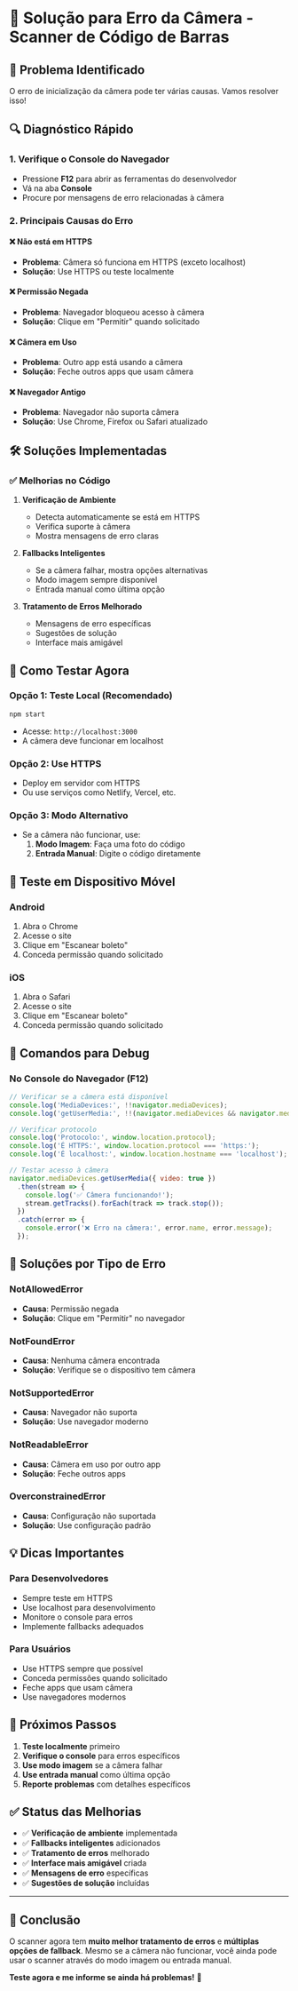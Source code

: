 # 🔧 Solução para Erro da Câmera - Scanner de Código de Barras

## 🚨 Problema Identificado

O erro de inicialização da câmera pode ter várias causas. Vamos resolver isso!

## 🔍 Diagnóstico Rápido

### 1. **Verifique o Console do Navegador**
- Pressione **F12** para abrir as ferramentas do desenvolvedor
- Vá na aba **Console**
- Procure por mensagens de erro relacionadas à câmera

### 2. **Principais Causas do Erro**

#### ❌ **Não está em HTTPS**
- **Problema**: Câmera só funciona em HTTPS (exceto localhost)
- **Solução**: Use HTTPS ou teste localmente

#### ❌ **Permissão Negada**
- **Problema**: Navegador bloqueou acesso à câmera
- **Solução**: Clique em "Permitir" quando solicitado

#### ❌ **Câmera em Uso**
- **Problema**: Outro app está usando a câmera
- **Solução**: Feche outros apps que usam câmera

#### ❌ **Navegador Antigo**
- **Problema**: Navegador não suporta câmera
- **Solução**: Use Chrome, Firefox ou Safari atualizado

## 🛠️ Soluções Implementadas

### ✅ **Melhorias no Código**

1. **Verificação de Ambiente**
   - Detecta automaticamente se está em HTTPS
   - Verifica suporte à câmera
   - Mostra mensagens de erro claras

2. **Fallbacks Inteligentes**
   - Se a câmera falhar, mostra opções alternativas
   - Modo imagem sempre disponível
   - Entrada manual como última opção

3. **Tratamento de Erros Melhorado**
   - Mensagens de erro específicas
   - Sugestões de solução
   - Interface mais amigável

## 🚀 Como Testar Agora

### **Opção 1: Teste Local (Recomendado)**
```bash
npm start
```
- Acesse: `http://localhost:3000`
- A câmera deve funcionar em localhost

### **Opção 2: Use HTTPS**
- Deploy em servidor com HTTPS
- Ou use serviços como Netlify, Vercel, etc.

### **Opção 3: Modo Alternativo**
- Se a câmera não funcionar, use:
  1. **Modo Imagem**: Faça uma foto do código
  2. **Entrada Manual**: Digite o código diretamente

## 📱 Teste em Dispositivo Móvel

### **Android**
1. Abra o Chrome
2. Acesse o site
3. Clique em "Escanear boleto"
4. Conceda permissão quando solicitado

### **iOS**
1. Abra o Safari
2. Acesse o site
3. Clique em "Escanear boleto"
4. Conceda permissão quando solicitado

## 🔧 Comandos para Debug

### **No Console do Navegador (F12)**
```javascript
// Verificar se a câmera está disponível
console.log('MediaDevices:', !!navigator.mediaDevices);
console.log('getUserMedia:', !!(navigator.mediaDevices && navigator.mediaDevices.getUserMedia));

// Verificar protocolo
console.log('Protocolo:', window.location.protocol);
console.log('É HTTPS:', window.location.protocol === 'https:');
console.log('É localhost:', window.location.hostname === 'localhost');

// Testar acesso à câmera
navigator.mediaDevices.getUserMedia({ video: true })
  .then(stream => {
    console.log('✅ Câmera funcionando!');
    stream.getTracks().forEach(track => track.stop());
  })
  .catch(error => {
    console.error('❌ Erro na câmera:', error.name, error.message);
  });
```

## 🎯 Soluções por Tipo de Erro

### **NotAllowedError**
- **Causa**: Permissão negada
- **Solução**: Clique em "Permitir" no navegador

### **NotFoundError**
- **Causa**: Nenhuma câmera encontrada
- **Solução**: Verifique se o dispositivo tem câmera

### **NotSupportedError**
- **Causa**: Navegador não suporta
- **Solução**: Use navegador moderno

### **NotReadableError**
- **Causa**: Câmera em uso por outro app
- **Solução**: Feche outros apps

### **OverconstrainedError**
- **Causa**: Configuração não suportada
- **Solução**: Use configuração padrão

## 💡 Dicas Importantes

### **Para Desenvolvedores**
- Sempre teste em HTTPS
- Use localhost para desenvolvimento
- Monitore o console para erros
- Implemente fallbacks adequados

### **Para Usuários**
- Use HTTPS sempre que possível
- Conceda permissões quando solicitado
- Feche apps que usam câmera
- Use navegadores modernos

## 🚀 Próximos Passos

1. **Teste localmente** primeiro
2. **Verifique o console** para erros específicos
3. **Use modo imagem** se a câmera falhar
4. **Use entrada manual** como última opção
5. **Reporte problemas** com detalhes específicos

## ✅ Status das Melhorias

- ✅ **Verificação de ambiente** implementada
- ✅ **Fallbacks inteligentes** adicionados
- ✅ **Tratamento de erros** melhorado
- ✅ **Interface mais amigável** criada
- ✅ **Mensagens de erro** específicas
- ✅ **Sugestões de solução** incluídas

---

## 🎉 Conclusão

O scanner agora tem **muito melhor tratamento de erros** e **múltiplas opções de fallback**. Mesmo se a câmera não funcionar, você ainda pode usar o scanner através do modo imagem ou entrada manual.

**Teste agora e me informe se ainda há problemas!** 🚀 